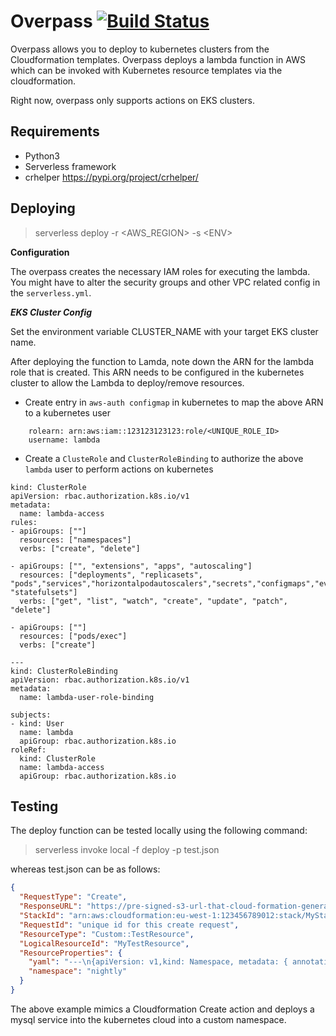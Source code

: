 Overpass   [![Build Status](https://travis-ci.org/eyeem/overpass.svg?branch=master)](https://travis-ci.org/eyeem/overpass)
========

Overpass allows you to deploy to kubernetes clusters from the Cloudformation templates. Overpass deploys a lambda function in AWS which can be invoked with Kubernetes resource templates via the cloudformation. 

Right now, overpass only supports actions on EKS clusters.

**Requirements**
-----------

* Python3
* Serverless framework
* crhelper https://pypi.org/project/crhelper/

**Deploying**
----

> serverless deploy  -r <AWS_REGION> -s \<ENV>


**Configuration**

The overpass creates the necessary IAM roles for executing the lambda. You might have to alter the security groups and other VPC related
config in the `serverless.yml`.

_**EKS Cluster Config**_ 

Set the environment variable CLUSTER_NAME with your target EKS cluster name.

After deploying the function to Lamda, note down the ARN for the lambda role that is created. This ARN needs to be configured in the 
kubernetes cluster to allow the Lambda to deploy/remove resources. 

* Create entry in `aws-auth configmap` in kubernetes to map the above ARN to a kubernetes user
```$xslt
    rolearn: arn:aws:iam::123123123123:role/<UNIQUE_ROLE_ID>
    username: lambda
```
* Create a `ClusteRole` and `ClusterRoleBinding` to authorize the above `lambda` user to perform actions on kubernetes
```$xslt
kind: ClusterRole
apiVersion: rbac.authorization.k8s.io/v1
metadata:
  name: lambda-access
rules:
- apiGroups: [""]
  resources: ["namespaces"]
  verbs: ["create", "delete"]

- apiGroups: ["", "extensions", "apps", "autoscaling"]
  resources: ["deployments", "replicasets", "pods","services","horizontalpodautoscalers","secrets","configmaps","events","deployments/rollback", "statefulsets"]
  verbs: ["get", "list", "watch", "create", "update", "patch", "delete"]

- apiGroups: [""]
  resources: ["pods/exec"]
  verbs: ["create"]

---
kind: ClusterRoleBinding
apiVersion: rbac.authorization.k8s.io/v1
metadata:
  name: lambda-user-role-binding

subjects:
- kind: User
  name: lambda
  apiGroup: rbac.authorization.k8s.io
roleRef:
  kind: ClusterRole
  name: lambda-access
  apiGroup: rbac.authorization.k8s.io

```
  

**Testing**
----

The deploy function can be tested locally using the following command:

> serverless invoke local -f deploy -p test.json

whereas test.json can be as follows:

```json
{
  "RequestType": "Create",
  "ResponseURL": "https://pre-signed-s3-url-that-cloud-formation-generates",
  "StackId": "arn:aws:cloudformation:eu-west-1:123456789012:stack/MyStack/guid",
  "RequestId": "unique id for this create request",
  "ResourceType": "Custom::TestResource",
  "LogicalResourceId": "MyTestResource",
  "ResourceProperties": {
    "yaml": "---\n{apiVersion: v1,kind: Namespace, metadata: { annotations: {}, labels: {}, name: nightly}}\n---\n{apiVersion: apps/v1, kind: StatefulSet, metadata: {name: mysqldb, labels: {app: mysqldb}}, spec: {replicas: 1, selector: {matchLabels: {app: mysqldb}}, template: {metadata: {labels: {app: mysqldb}}, spec: {containers: [{name: mysqldb, image: 'mysql:latest', ports: [{containerPort: 3306, name: mysql}]}]}}}}",
    "namespace": "nightly"
  }
}
```

The above example mimics a Cloudformation Create action and deploys a mysql service into the kubernetes cloud into a custom namespace.
